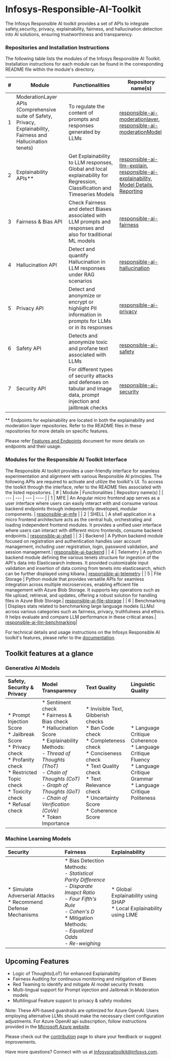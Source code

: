 # **Infosys-Responsible-AI-Toolkit**
The Infosys Responsible AI toolkit provides a set of APIs to integrate safety,security, privacy, explainability, fairness, and hallucination detection into AI solutions, ensuring trustworthiness and transparency. 

### Repositories and Installation Instructions
The following table lists the modules of the Infosys Responsible AI Toolkit.  Installation instructions for each module can be found in the corresponding README file within the module's directory.

| # | Module | Functionalities | Repository name(s) |
| --- | --- | --- | ---- |
| 1 | ModerationLayer APIs <br>(Comprehensive suite of Safety, Privacy, Explainability, Fairness and Hallucination tenets) | To regulate the content of prompts and responses generated by LLMs | [responsible-ai-moderationlayer](https://github.com/Infosys/Infosys-Responsible-AI-Toolkit/tree/master/responsible-ai-moderationlayer),<br>[responsible-ai-moderationModel](https://github.com/Infosys/Infosys-Responsible-AI-Toolkit/tree/master/responsible-ai-moderationmodel) |
| 2 | Explainability APIs** | Get Explainability to LLM responses, <br>Global and local explainability for Regression, Classification and Timeseries Models | [responsible-ai-llm-explain](https://github.com/Infosys/Infosys-Responsible-AI-Toolkit/tree/master/responsible-ai-llm-explain),<br>[responsible-ai-explainability](https://github.com/Infosys/Infosys-Responsible-AI-Toolkit/tree/master/responsible-ai-explainability),<br>[Model Details](https://github.com/Infosys/Infosys-Responsible-AI-Toolkit/tree/master/responsible-ai-model-detail),<br>[Reporting](https://github.com/Infosys/Infosys-Responsible-AI-Toolkit/tree/master/responsible-ai-reporting-tool) |
| 3 | Fairness & Bias API | Check Fairness and detect Biases associated with LLM prompts and responses and also for traditional ML models | [responsible-ai-fairness](https://github.com/Infosys/Infosys-Responsible-AI-Toolkit/tree/master/responsible-ai-fairness) |
| 4 | Hallucination API | Detect and quantify Hallucination in LLM responses under RAG scenarios | [responsible-ai-hallucination](https://github.com/Infosys/Infosys-Responsible-AI-Toolkit/tree/master/responsible-ai-Hallucination) |
| 5 | Privacy API | Detect and anonymize or encrypt or highlight PII information in prompts for LLMs or in its responses | [responsible-ai-privacy](https://github.com/Infosys/Infosys-Responsible-AI-Toolkit/tree/master/responsible-ai-privacy) |
| 6 | Safety API | Detects and anonymize toxic and profane text associated with LLMs | [responsible-ai-safety](https://github.com/Infosys/Infosys-Responsible-AI-Toolkit/tree/master/responsible-ai-safety) |
| 7 | Security API | For different types of security attacks and defenses on tabular and image data, prompt injection and jailbreak checks | [responsible-ai-security](https://github.com/Infosys/Infosys-Responsible-AI-Toolkit/tree/master/responsible-ai-security) |

** Endpoints for explainability are located in both the explainability and moderation layer repositories. Refer to the README files in these repositories for more details on specific features.

Please refer [Features and Endpoints](https://github.com/Infosys/Infosys-Responsible-AI-Toolkit/blob/master/Features%20and%20Endpoints.pdf) document for more details on endpoints and their usage. 


### Modules for the Responsible AI Toolkit Interface
The Responsible AI toolkit provides a user-friendly interface for seamless experimentation and alignment with various Responsible AI principles. The following APIs are required to activate and utilize the toolkit's UI. To access the toolkit through the interface, refer to the README files associated with the listed repositories.
| # | Module | Functionalities | Repository name(s) |
| --- | --- | --- | ---- |
| 1 | MFE |  An Angular micro frontend app serves as a user interface where users can easily interact with and consume various backend endpoints through independently developed, modular components. | [responsible-ai-mfe](https://github.com/Infosys/Infosys-Responsible-AI-Toolkit/tree/master/responsible-ai-mfe) |
| 2 | SHELL |  A shell application in a micro frontend architecture acts as the central hub, orchestrating and loading independent frontend modules. It provides a unified user interface where users can interact with different micro frontends, consume backend endpoints.| [responsible-ai-shell](https://github.com/Infosys/Infosys-Responsible-AI-Toolkit/tree/master/responsible-ai-shell) |
| 3 | Backend |  A Python backend module focused on registration and authentication handles user account management, including user registration, login, password validation, and session management.| [responsible-ai-backend](https://github.com/Infosys/Infosys-Responsible-AI-Toolkit/tree/master/responsible-ai-backend) |
| 4 | Telemetry | A python backend module defining the various tenets structure for ingestion of the API's data into Elasticsearch indexes. It provided customizable input validation and insertion of data coming from tenets into elasticsearch, which can be further displayed using kibana.| [responsible-ai-telemetry](https://github.com/Infosys/Infosys-Responsible-AI-Toolkit/tree/master/responsible-ai-telemetry) |
| 5 | File Storage | Python module that provides versatile APIs for seamless integration across multiple microservices, enabling efficient file management with Azure Blob Storage. It supports key operations such as file upload, retrieval, and updates, offering a robust solution for handling files in Azure Blob Storage.| [responsible-ai-file-storage](https://github.com/Infosys/Infosys-Responsible-AI-Toolkit/tree/master/responsible-ai-file-storage) |
| 6 | Benchmarking | Displays stats related to benchmarking large language models (LLMs) across various categories such as fairness, privacy, truthfulness and ethics. It helps evaluate and compare LLM performance in these critical areas.| [responsible-ai-llm-benchmarking](https://github.com/Infosys/Infosys-Responsible-AI-Toolkit/tree/master/responsible-ai-llm-benchmarking)|

For technical details and usage instructions on the Infosys Responsible AI toolkit's features, please refer to the [documentation](https://infosys.github.io/Infosys-Responsible-AI-Toolkit/).

## Toolkit features at a glance
### Generative AI Models
| Safety, Security & Privacy | Model Transparency  | Text Quality | Linguistic Quality |
|:--- |:--- |:----  |:---- |
|* Prompt Injection Score <br>* Jailbreak Score <br>* Privacy check <br>* Profanity check <br>* Restricted Topic check <br>* Toxicity check <br>* Refusal check |* Sentiment check <br>* Fairness & Bias check <br>* Hallucination Score <br>* Explainability Methods:<br><i>- Thread of Thoughts (ThoT)</i><br><i>- Chain of Thoughts (CoT)</i><br><i>- Graph of Thoughts (GoT)</i><br><i>- Chain of Verification (CoVe)</i><br>* Token Importance |* Invisible Text, Gibberish checks <br>* Ban Code check <br>* Completeness check <br>* Conciseness check <br>* Text Quality check<br>* Text Relevance check <br>* Uncertainty Score <br>* Coherence Score |* Language Critique Coherence<br>* Language Critique Fluency<br>* Language Critique Grammar<br>* Language Critique Politeness|

### Machine Learning Models
| Security | Fairness | Explainability |
|:--- |:--- |:----  |
|* Simulate Adverserial Attacks<br>* Recommend Defense Mechanisms|* Bias Detection Methods:<br><i>- Statistical Parity Difference</i><br><i>- Disparate Imapct Ratio</i><br><i>- Four Fifth's Rule</i><br><i>- Cohen's D</i><br>* Mitigation Methods:<br><i>- Equalized Odds</i><br><i>- Re-weighing</i>|* Global Explainability using SHAP<br>* Local Explainability using LIME |

## Upcoming Features
* Logic of Thoughts(LoT) for enhanced Explainability 
* Fairness Auditing for continuous monitoring and mitigation of Biases
* Red Teaming to identify and mitigate AI model security threats
* Multi-lingual support for Prompt injection and Jailbreak in Moderation models
* Multilingual Feature support to privacy & safety modules

Note: These API-based guardrails are optimized for Azure OpenAI. Users employing alternative LLMs should make the necessary client configuration adjustments. For Azure OpenAI api subscription, follow instructions provided in the [Microsoft Azure website](https://azure.microsoft.com/en-us/pricing/purchase-options/azure-account?icid=ai-services&azure-portal=true).

Please check out the [contribution](https://github.com/Infosys/Infosys-Responsible-AI-Toolkit/blob/master/CONTRIBUTING.md) page to share your feedback or suggest improvements. 

Have more questions? Connect with us at Infosysraitoolkit@infosys.com.
